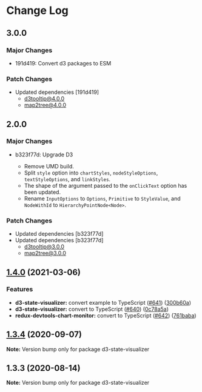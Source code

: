 # Change Log

## 3.0.0

### Major Changes

- 191d419: Convert d3 packages to ESM

### Patch Changes

- Updated dependencies [191d419]
  - d3tooltip@4.0.0
  - map2tree@4.0.0

## 2.0.0

### Major Changes

- b323f77d: Upgrade D3

  - Remove UMD build.
  - Split `style` option into `chartStyles`, `nodeStyleOptions`, `textStyleOptions`, and `linkStyles`.
  - The shape of the argument passed to the `onClickText` option has been updated.
  - Rename `InputOptions` to `Options`, `Primitive` to `StyleValue`, and `NodeWithId` to `HierarchyPointNode<Node>`.

### Patch Changes

- Updated dependencies [b323f77d]
- Updated dependencies [b323f77d]
  - d3tooltip@3.0.0
  - map2tree@3.0.0

## [1.4.0](https://github.com/reduxjs/redux-devtools/compare/d3-state-visualizer@1.3.4...d3-state-visualizer@1.4.0) (2021-03-06)

### Features

- **d3-state-visualizer:** convert example to TypeScript ([#641](https://github.com/reduxjs/redux-devtools/issues/641)) ([300b60a](https://github.com/reduxjs/redux-devtools/commit/300b60a8b1f92a6d7c78510a1bea304490aa23be))
- **d3-state-visualizer:** convert to TypeScript ([#640](https://github.com/reduxjs/redux-devtools/issues/640)) ([0c78a5a](https://github.com/reduxjs/redux-devtools/commit/0c78a5a9a76ee7eff37dcd8e39272d98c03e0869))
- **redux-devtools-chart-monitor:** convert to TypeScript ([#642](https://github.com/reduxjs/redux-devtools/issues/642)) ([761baba](https://github.com/reduxjs/redux-devtools/commit/761baba0aa0f4dc672f8771f4b12bed3863557f7))

## [1.3.4](https://github.com/reduxjs/redux-devtools/compare/d3-state-visualizer@1.3.3...d3-state-visualizer@1.3.4) (2020-09-07)

**Note:** Version bump only for package d3-state-visualizer

## 1.3.3 (2020-08-14)

**Note:** Version bump only for package d3-state-visualizer
